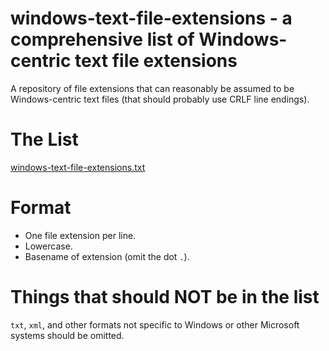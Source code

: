 # windows-text-file-extensions - a comprehensive list of Windows-centric text file extensions

A repository of file extensions that can reasonably be assumed to be Windows-centric text files (that should probably use CRLF line endings).

# The List

[windows-text-file-extensions.txt](https://github.com/mcandre/windows-text-file-extensions/blob/master/conf/windows-text-file-extensions.txt)

# Format

* One file extension per line.
* Lowercase.
* Basename of extension (omit the dot `.`).

# Things that should NOT be in the list

`txt`, `xml`, and other formats not specific to Windows or other Microsoft systems should be omitted.
